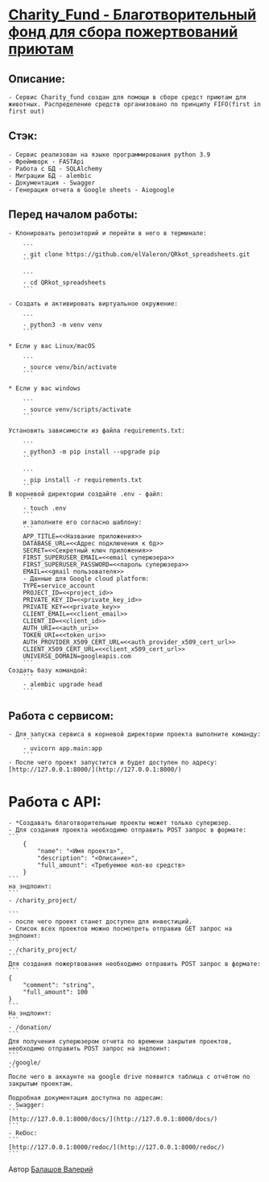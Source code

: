 # [Charity_Fund - Благотворительный фонд для сбора пожертвований приютам](https://github.com/elValeron/Charity_fund.git)

## Описание: 
    - Сервис Charity_fund создан для помощи в сборе средст приютам для животных. Распределение средств организовано по принципу FIFO(first in first out)


## Стэк:
    - Сервис реализован на языке программирования python 3.9
    - Фреймворк - FASTApi
    - Работа с БД - SQLAlchemy
    - Миграции БД - alembic
    - Документация - Swagger
    - Генерация отчета в Google sheets - Aiogoogle

## Перед началом работы:
    - Клонировать репозиторий и перейти в него в терминале:

        ```
        - git clone https://github.com/elValeron/QRkot_spreadsheets.git
        ```

        ```
        - cd QRkot_spreadsheets
        ```

    - Cоздать и активировать виртуальное окружение:

        ```
        - python3 -m venv venv
        ```

    * Если у вас Linux/macOS

        ```
        - source venv/bin/activate
        ```

    * Если у вас windows

        ```
        - source venv/scripts/activate
        ```

    Установить зависимости из файла requirements.txt:

        ```
        - python3 -m pip install --upgrade pip
        ```

        ```
        - pip install -r requirements.txt
        ```
    В корневой директории создайте .env - файл:
        ```
        - touch .env 
        ```
        и заполните его согласно шаблону:
        ```
        APP_TITLE=<<Название приложения>>
        DATABASE_URL=<<Адрес подключения к бд>>
        SECRET=<<Секретный ключ приложения>>
        FIRST_SUPERUSER_EMAIL=<<email суперюзера>>
        FIRST_SUPERUSER_PASSWORD=<<пароль суперюзера>>
        EMAIL=<<gmail пользователя>>
        - Данные для Google cloud platform:
        TYPE=service_account
        PROJECT_ID=<<project_id>>
        PRIVATE_KEY_ID=<<private_key_id>>
        PRIVATE_KEY=<<private_key>>
        CLIENT_EMAIL=<<client_email>>
        CLIENT_ID=<<client_id>>
        AUTH_URI=<<auth_uri>>
        TOKEN_URI=<<token_uri>>
        AUTH_PROVIDER_X509_CERT_URL=<<auth_provider_x509_cert_url>>
        CLIENT_X509_CERT_URL=<<client_x509_cert_url>>
        UNIVERSE_DOMAIN=googleapis.com
        ```
    Создать базу командой: 
        ```
        - alembic upgrade head
        ```
## Работа с сервисом: 
    - Для запуска сервиса в корневой директории проекта выполните команду:
        ```
        - uvicorn app.main:app
        ```
    - После чего проект запустится и будет доступен по адресу: [http://127.0.0.1:8000/](http://127.0.0.1:8000/)

# Работа с API:
    - *Создавать благотворительные проекты может только суперюзер.
    - Для создания проекта необходимо отправить POST запрос в формате:
    ```
        {
            "name": "<Имя проекта>",
            "description": "<Описание>",
            "full_amount": <Требуемое кол-во средств>
        }
    ```
    на эндпоинт:
    ```
    - /charity_project/
    
    ```
    - после чего проект станет доступен для инвестиций. 
    - Список всех проектов можно посмотреть отправив GET запрос на эндпоинт:
    ```
    - /charity_project/
    ```
    Для создания пожертвования необходимо отправить POST запрос в формате: 
    ```
    {
        "comment": "string",
        "full_amount": 100
    }
    ```
    На эндпоинт: 
    ```
    - /donation/
    ```
    Для получения суперюзером отчета по времени закрытия проектов, необходимо отправить POST запрос на эндпоинт:
    ```
    -/google/
    ```
    После чего в аккаунте на google drive появится таблица с отчётом по закрытым проектам. 

    Подробная документация доступна по адресам:
    - Swagger:
    ```
    [http://127.0.0.1:8000/docs/](http://127.0.0.1:8000/docs/)
    ```
    - ReDoc:
    ```
    [http://127.0.0.1:8000/redoc/](http://127.0.0.1:8000/redoc/)
    ```


Автор [Балашов Валерий](https://github.com/elValeron/)
